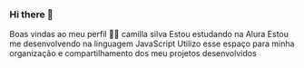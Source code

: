 ### Hi there 👋
Boas vindas ao meu perfil 💙💙
camilla silva
Estou estudando na Alura
Estou me desenvolvendo na linguagem JavaScript
Utilizo esse espaço para minha organização e compartilhamento dos meu projetos desenvolvidos

